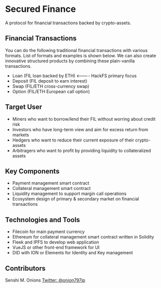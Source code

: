 # Secured Finance

A protocol for financial transactions backed by crypto-assets.

## Financial Transactions

You can do the following traditional financial transactions with various formats.
List of formats and examples is shown below. We can also create innovative structured products by combining these plain-vanilla transactions.

- Loan (FIL loan backed by ETH) <---- HackFS primary focus
- Deposit (FIL deposit to earn interest)
- Swap (FIL/ETH cross-currency swap)
- Option (FIL/ETH European call option)

## Target User

- Miners who want to borrow/lend their FIL without worring about credit risk
- Investors who have long-term view and aim for excess return from markets
- Hedgers who want to reduce their current exposure of their crypto-assets
- Arbitragers who want to profit by providing liquidity to collateralized assets

## Key Components

- Payment management smart contract
- Collateral management smart contract
- Liquidity management to support margin call operations
- Ecosystem design of primary & secondary market on financial transactions

## Technologies and Tools

- Filecoin for main payment currency
- Ethereum for collateral management smart contract written in Solidity
- Fleek and IPFS to develop web application
- VueJS or other front-end framework for UI
- DID with ION or Elements for Identity and Key management

## Contributors

Senshi M. Onions [Twitter: @onion797jp](https://twitter.com/onion797jp)
